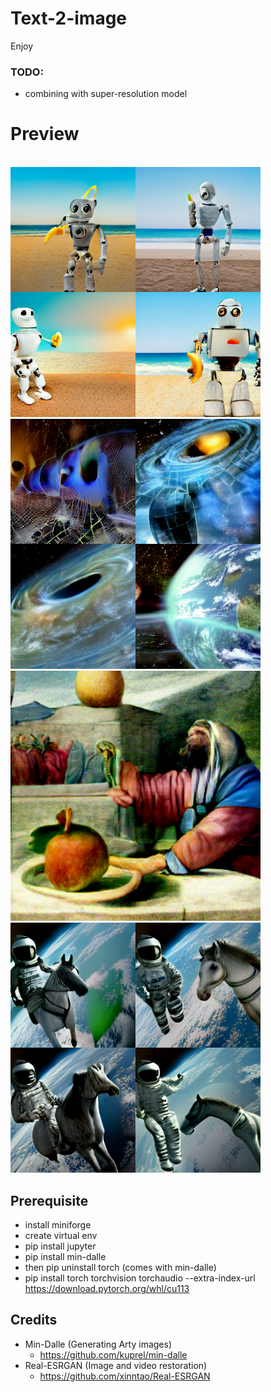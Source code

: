 # Text-2-image
Enjoy

### TODO:
- combining with super-resolution model

# Preview
<br/>
<img src="notebooks/data/image_35.png" width="400">
<img src="notebooks/data/image_4.png" width="400">
<br/>
<img src="notebooks/data/image_17.png" width="400">
<img src="notebooks/data/image_24.png" width="400">

## Prerequisite
- install miniforge
- create virtual env
- pip install jupyter
- pip install min-dalle
- then pip uninstall torch (comes with min-dalle)
- pip install torch torchvision torchaudio --extra-index-url https://download.pytorch.org/whl/cu113


## Credits
- Min-Dalle (Generating Arty images)
  - https://github.com/kuprel/min-dalle
- Real-ESRGAN (Image and video restoration)
  - https://github.com/xinntao/Real-ESRGAN